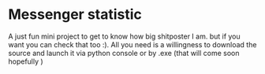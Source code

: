 # Messenger statistic 
A just fun mini project to get to know how big shitposter I am. but if you want you can check that too :). All you need is a willingness to download the source and launch it via python console or by .exe (that will come soon hopefully )
